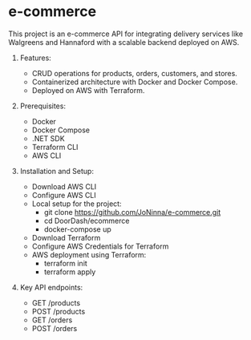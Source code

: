 # e-commerce

This project is an e-commerce API for integrating delivery services like Walgreens and Hannaford with a scalable backend deployed on AWS.

1. Features:
    - CRUD operations for products, orders, customers, and stores.
    - Containerized architecture with Docker and Docker Compose.
    - Deployed on AWS with Terraform.

2. Prerequisites:
    - Docker
    - Docker Compose
    - .NET SDK
    - Terraform CLI
    - AWS CLI
  
3. Installation and Setup:
   - Download AWS CLI
   - Configure AWS CLI
   - Local setup for the project:
     - git clone https://github.com/JoNinna/e-commerce.git
     - cd DoorDash/ecommerce
     - docker-compose up
   - Download Terraform
   - Configure AWS Credentials for Terraform
   - AWS deployment using Terraform:
     - terraform init
     - terraform apply

5. Key API endpoints:
   - GET /products
   - POST /products
   - GET /orders
   - POST /orders
